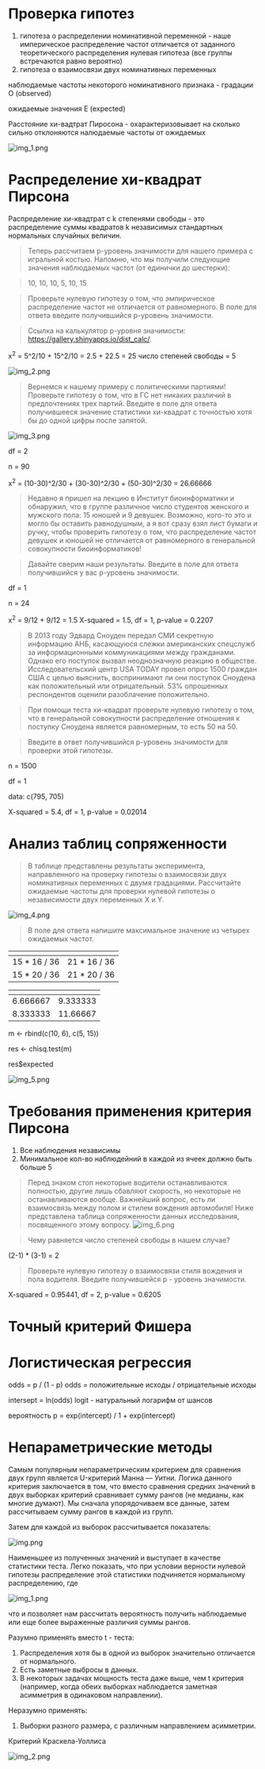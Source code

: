 # Проверка гипотез 
1. гипотеза о распределении номинативной переменной - наше империческое распределение частот отличается от заданного теоретического распределения
 нулевая гипотеза (все группы встречаются равно вероятно)
2. гипотеза о взаимосвязи двух номинативных переменных

наблюдаемые частоты некоторого номинативного признака - градации O (observed)

ожидаемые значения E (expected)

Расстояние хи-вадтрат Пиросона - охарактеризовывает на сколько сильно отклоняются налюдаемые частоты от ожидаемых

![img_1.png](imgs/img_1.png)

# Распределение хи-квадрат Пирсона

Распределение хи-квадтрат с k степенями свободы - это распределение суммы квадратов k независимых стандартных нормальных случайных величин.

>Теперь рассчитаем p-уровень значимости для нашего примера с игральной костью. Напомню, что мы получили следующие значения наблюдаемых частот (от единички до шестерки):

>10, 10, 10, 5, 10, 15 

>Проверьте нулевую гипотезу о том, что эмпирическое распределение частот не отличается от равномерного. В поле для ответа введите получившийся p-уровень значимости. 

>Ссылка на калькулятор p-уровня значимости: https://gallery.shinyapps.io/dist_calc/.

x<sup>2</sup> = 5^2/10 + 15^2/10 = 2.5 + 22.5 = 25
число степеней свободы = 5

![img_2.png](imgs/img_2.png)

> Вернемся к нашему примеру с политическими партиями! Проверьте гипотезу о том, что в ГС нет никаких различий в предпочтениях трех партий. Введите в поле для ответа получившееся значение статистики хи-квадрат с точностью хотя бы до одной цифры после запятой.

![img_3.png](imgs/img_3.png)

df = 2

n = 90

x<sup>2</sup> = (10-30)^2/30 + (30-30)^2/30 + (50-30)^2/30 = 26.66666

> Недавно я пришел на лекцию в Институт биоинформатики и обнаружил, что в группе различное число студентов женского и мужского пола: 15 юношей и 9 девушек. Возможно, кого-то это и могло бы оставить равнодушным, а я вот сразу взял лист бумаги и ручку, чтобы проверить гипотезу о том, что распределение частот девушек и юношей не отличается от равномерного в генеральной совокупности биоинформатиков!

>Давайте сверим наши результаты. Введите в поле для ответа получившийся у вас p-уровень значимости.

df = 1

n = 24

x<sup>2</sup> = 9/12 + 9/12 = 1.5
X-squared = 1.5, df = 1, p-value = 0.2207

> В 2013 году Эдвард Сноуден передал СМИ секретную информацию АНБ, касающуюся слежки американских спецслужб за информационными коммуникациями между гражданами. Однако ﻿его поступок вызвал неоднозначную реакцию в обществе. Исследовательский центр USA TODAY провел опрос 1500 граждан США с целью выяснить, воспринимают ли они поступок Сноудена как положительный или отрицательный. 53% опрошенных респондентов оценили разоблачение положительно.

> При помощи теста хи-квадрат проверьте нулевую гипотезу о том, что в генеральной совокупности распределение отношения к поступку Сноудена является равномерным, то есть 50 на 50.

> Введите в ответ получившийся p-уровень значимости для проверки этой гипотезы. 

n = 1500

df = 1

data:  c(795, 705)

X-squared = 5.4, df = 1, p-value = 0.02014

# Анализ таблиц сопряженности

> В таблице представлены результаты эксперимента, направленного на проверку гипотезы о взаимосвязи двух номинативных переменных с двумя градациями. Рассчитайте ожидаемые частоты для проверки нулевой гипотезы о независимости двух переменных X и Y.

![img_4.png](imgs/img_4.png)
>В поле для ответа напишите максимальное значение из четырех ожидаемых частот.

| <!-- -->   | <!-- --> 
|------------|----------
| 15 * 16 / 36 | 21 * 16 / 36  
| 15 * 20 / 36 | 21 * 20 / 36  


| <!-- -->   | <!-- --> 
|------------|----------
| 6.666667 | 9.333333  
| 8.333333 |  11.66667  

m <- rbind(c(10, 6), c(5, 15))

res <- chisq.test(m)

res$expected


![img_5.png](imgs/img_5.png)

# Требования применения критерия Пирсона

1. Все наблюдения независимы
2. Минимальное кол-во наблюдейний в каждой из ячеек должно быть больше 5


> Перед знаком стоп некоторые водители останавливаются полностью, другие лишь сбавляют скорость, но некоторые не останавливаются вообще. Важнейший вопрос, есть ли взаимосвязь между полом и стилем вождения автомобиля!  Ниже представлена таблица сопряженности данных исследования, посвященного этому вопросу. 
![img_6.png](imgs/img_6.png)

 
> Чему равняется число степеней свободы в нашем случае?


(2-1) * (3-1) = 2

> Проверьте нулевую гипотезу о взаимосвязи стиля вождения и пола водителя. Введите получившейся p - уровень значимости.

X-squared = 0.95441, df = 2, p-value = 0.6205

# Точный критерий Фишера

# Логистическая регрессия

odds = p / (1 - p)
odds = положительные исходы / отрицательные исходы

intersept = ln(odds) logit - натуральный логарифм от шансов

вероятность p = exp(intercept) / 1 + exp(intercept) 

# Непараметрические методы

Самым популярным непараметрическим критерием для сравнения двух групп является U-критерий Манна — Уитни. Логика данного критерия заключается в том, что вместо сравнения средних значений в двух выборках критерий сравнивает сумму рангов (не медианы, как многие думают). Мы сначала упорядочиваем все данные, затем рассчитываем сумму рангов в каждой из групп.

Затем для каждой из выборок рассчитывается показатель:

![img.png](img.png)

Наименьшее из полученных значений и выступает в качестве статистики теста. Легко показать, что при условии верности нулевой гипотезы распределение этой статистики подчиняется нормальному распределению, где 

![img_1.png](img_1.png)
  

что и позволяет нам рассчитать вероятность получить наблюдаемые или еще более выраженные различия суммы рангов.

Разумно применять вместо t - теста: 

1. Распределения хотя бы в одной из выборок значительно отличается от нормального. 
2. Есть заметные выбросы в данных. 
3. В некоторых задачах мощность теста даже выше, чем t критерия (например, когда обеих выборках наблюдается заметная асимметрия в одинаковом направлении). 

Неразумно применять: 

1. Выборки разного размера, с различным направлением асимметрии.

Критерий Краскела-Уоллиса


![img_2.png](img_2.png)